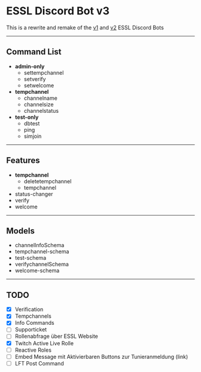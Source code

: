 # ESSL Discord Bot v3

This is a rewrite and remake of the [v1](https://github.com/PhilRoli/ESSL_Bot) and [v2](https://github.com/PhilRoli/ESSL-Bot_v2) ESSL Discord Bots

---

## Command List

- **admin-only**
  - settempchannel
  - setverify
  - setwelcome
- **tempchannel**
  - channelname
  - channelsize
  - channelstatus
- **test-only**
  - dbtest
  - ping
  - simjoin

---

## Features

- **tempchannel**
  - deletetempchannel
  - tempchannel
- status-changer
- verify
- welcome

---

## Models

- channelInfoSchema
- tempchannel-schema
- test-schema
- verifychannelSchema
- welcome-schema

---

## TODO

- [x] Verification
- [x] Tempchannels
- [x] Info Commands
- [ ] Supporticket
- [ ] Rollenabfrage über ESSL Website
- [x] Twitch Active Live Rolle
- [ ] Reactive Roles
- [ ] Embed Message mit Aktivierbaren Buttons zur Tunieranmeldung (link)
- [ ] LFT Post Command
